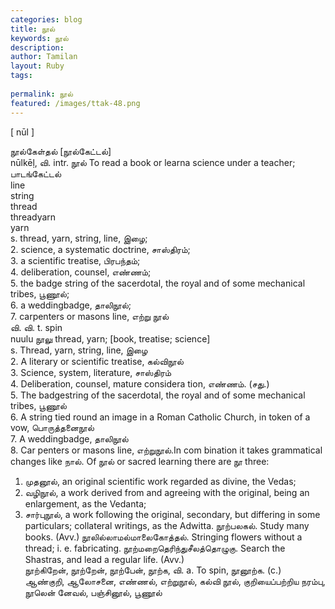 ```yaml
---
categories: blog
title: நூல்
keywords: நூல்
description: 
author: Tamilan
layout: Ruby
tags: 
 
permalink: நூல்
featured: /images/ttak-48.png
---
```

  
[ nūl ]  
  
நூல்கேள்தல் [நூல்கேட்டல்]  
nūlkēḷ, வி. intr. நூல் To read a book or learna science under a teacher; பாடங்கேட்டல்  
line  
string  
thread  
threadyarn  
yarn  
s. thread, yarn, string, line, இழை;  
2. science, a systematic doctrine, சாஸ்திரம்;  
3. a scientific treatise, பிரபந்தம்;  
4. deliberation, counsel, எண்ணம்;  
5. the badge string of the sacerdotal, the royal and of some mechanical tribes, பூணூல்;  
6. a weddingbadge, தாலிநூல்;  
7. carpenters or masons line, எற்று நூல்  
வி. வி. t. spin  
nuulu நூலு thread, yarn; [book, treatise; science]  
s. Thread, yarn, string, line, இழை  
2. A literary or scientific treatise, கல்விநூல்  
3. Science, system, literature, சாஸ்திரம்  
4. Deliberation, counsel, mature considera tion, எண்ணம். (சது.)  
5. The badgestring of the sacerdotal, the royal and of some mechanical tribes, பூணூல்  
6. A string tied round an image in a Roman Catholic Church, in token of a vow, பொருத்தனைநூல்  
7. A weddingbadge, தாலிநூல்  
8. Car penters or masons line, எற்றுநூல்.In com bination it takes grammatical changes like நால். Of நூல் or sacred learning there are நூ three:  
1. முதனூல், an original scientific work regarded as divine, the Vedas;  
2. வழிநூல், a work derived from and agreeing with the original, being an enlargement, as the Vedanta;  
3. சார்புநூல், a work following the original, secondary, but differing in some particulars; collateral writings, as the Adwitta. நூற்பலகல். Study many books. (Avv.) நூலில்லாமல்மாலைகோத்தல். Stringing flowers without a thread; i. e. fabricating. நூற்மறைதெரிந்துசீலத்தொழுகு. Search the Shastras, and lead a regular life. (Avv.)  
நூற்கிறேன், நூற்றேன், நூற்பேன், நூற்க, வி. a. To spin, நூனூற்க. (c.)  
ஆண்குறி, ஆலோசனை, எண்ணல், எற்றுநூல், கல்வி நூல், குறியைப்பற்றிய நரம்பு, நூலென் னேவல், பஞ்சினூல், பூணூல்